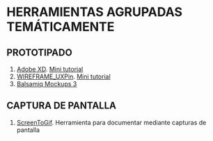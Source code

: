 # HERRAMIENTAS AGRUPADAS TEMÁTICAMENTE

## PROTOTIPADO

1. [Adobe XD](https://www.adobe.com/es/products/xd.html). [Mini tutorial](./TOOLS/ADOBE-XD)
2. [WIREFRAME_UXPin](https://www.uxpin.com/). [Mini tutorial](./WIREFRAME_UXPin)
3. [Balsamiq Mockups 3](https://balsamiq.com/)

## CAPTURA DE PANTALLA

1. [ScreenToGif](https://www.screentogif.com/). Herramienta para documentar mediante capturas de pantalla
